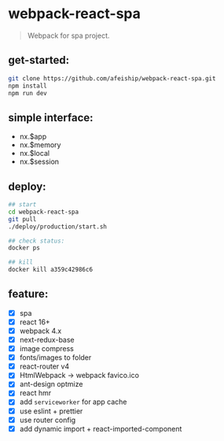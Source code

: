# webpack-react-spa
> Webpack for spa project.

## get-started:
```bash
git clone https://github.com/afeiship/webpack-react-spa.git
npm install
npm run dev
```

## simple interface:
- nx.\$app
- nx.\$memory
- nx.\$local
- nx.\$session

## deploy:
```bash
## start
cd webpack-react-spa
git pull
./deploy/production/start.sh

## check status:
docker ps

## kill
docker kill a359c42986c6
```

## feature:
- [x] spa
- [x] react 16+
- [x] webpack 4.x
- [x] next-redux-base
- [x] image compress
- [x] fonts/images to folder
- [x] react-router v4
- [x] HtmlWebpack -> webpack favico.ico
- [x] ant-design optmize
- [x] react hmr
- [x] add `serviceworker` for app cache
- [x] use eslint + prettier
- [x] use router config
- [x] add dynamic import + react-imported-component
